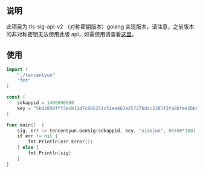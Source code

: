 ## 说明
此项目为 tls-sig-api-v2 （对称密钥版本）golang 实现版本，请注意，之前版本的非对称密钥无法使用此版 api，如需使用请查看[这里](https://github.com/tencentyun/tls-sig-api-golang)。

## 使用
``` go
import (
	"./tencentyun"
	"fmt"
)

const (
	sdkappid = 1400000000
	key = "5bd2850fff3ecb11d7c805251c51ee463a25727bddc2385f3fa8bfee1bb93b5e"
)

func main()  {
	sig, err := tencentyun.GenSig(sdkappid, key, "xiaojun", 86400*180)
	if err != nil {
		fmt.Println(err.Error())
	} else {
		fmt.Println(sig)
	}
}
```